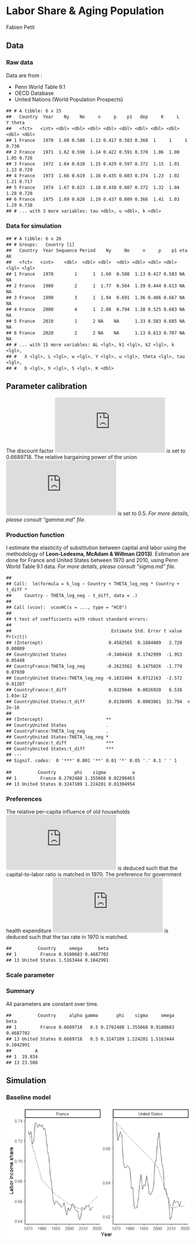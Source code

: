 Labor Share & Aging Population
================
Fabien Petit

## Data

### Raw data

Data are from :

  - Penn World Table 9.1
  - OECD Database
  - United Nations (World Population Prospects)

<!-- end list -->

    ## # A tibble: 6 x 15
    ##   Country  Year    Ny    No     n     p    p1   dep     K     L     Y theta
    ##   <fct>   <int> <dbl> <dbl> <dbl> <dbl> <dbl> <dbl> <dbl> <dbl> <dbl> <dbl>
    ## 1 France   1970  1.60 0.588  1.13 0.417 0.583 0.368  1     1     1    0.730
    ## 2 France   1971  1.62 0.598  1.14 0.422 0.591 0.370  1.06  1.00  1.05 0.726
    ## 3 France   1972  1.64 0.610  1.15 0.429 0.597 0.372  1.15  1.01  1.13 0.729
    ## 4 France   1973  1.66 0.619  1.16 0.435 0.603 0.374  1.23  1.02  1.21 0.717
    ## 5 France   1974  1.67 0.623  1.18 0.438 0.607 0.372  1.32  1.04  1.28 0.720
    ## 6 France   1975  1.69 0.620  1.19 0.437 0.609 0.366  1.41  1.03  1.29 0.738
    ## # ... with 3 more variables: tau <dbl>, u <dbl>, k <dbl>

### Data for simulation

    ## # A tibble: 6 x 26
    ## # Groups:   Country [1]
    ##   Country  Year Sequence Period    Ny     No     n     p    p1 eta   AK   
    ##   <fct>   <int>    <dbl>  <dbl> <dbl>  <dbl> <dbl> <dbl> <dbl> <lgl> <lgl>
    ## 1 France   1970        1      1  1.60  0.588  1.13 0.417 0.583 NA    NA   
    ## 2 France   1980        2      1  1.77  0.564  1.39 0.444 0.613 NA    NA   
    ## 3 France   1990        3      1  1.94  0.691  1.36 0.486 0.667 NA    NA   
    ## 4 France   2000        4      1  2.08  0.794  1.38 0.525 0.683 NA    NA   
    ## 5 France   2010        1      2 NA    NA      1.33 0.583 0.685 NA    NA   
    ## 6 France   2020        2      2 NA    NA      1.13 0.613 0.707 NA    NA   
    ## # ... with 15 more variables: AL <lgl>, k1 <lgl>, k2 <lgl>, k <lgl>,
    ## #   X <lgl>, L <lgl>, w <lgl>, Y <lgl>, u <lgl>, theta <lgl>, tau <lgl>,
    ## #   b <lgl>, h <lgl>, S <lgl>, K <dbl>

## Parameter calibration

The discount factor
![\\alpha](https://latex.codecogs.com/png.latex?%5Calpha "\\alpha") is
set to 0.6689718. The relative bargaining power of the union
![\\gamma](https://latex.codecogs.com/png.latex?%5Cgamma "\\gamma") is
set to 0.5. *For more details, please consult “gamma.md” file.*

### Production function

I estimate the elasticity of substitution between capital and labor
using the methodology of **Leon-Ledesma, McAdam & Willman (2013)**.
Estimation are done for France and United States between 1970 and 2010,
using Penn World Table 9.1 data. *For more details, please consult
“sigma.md” file.*

    ## 
    ## Call:  lm(formula = k_log ~ Country + THETA_log_neg * Country + t_diff * 
    ##     Country - THETA_log_neg - t_diff, data = .)
    ## 
    ## Call (vcov):  vcovHC(x = ..., type = "HC0")
    ## 
    ## t test of coefficients with robust standard errors:
    ## 
    ##                                      Estimate Std. Error t value Pr(>|t|)
    ## (Intercept)                         0.4582565  0.1684809   2.720  0.00809
    ## CountryUnited States               -0.3404410  0.1742999  -1.953  0.05448
    ## CountryFrance:THETA_log_neg        -0.2623562  0.1475026  -1.779  0.07930
    ## CountryUnited States:THETA_log_neg -0.1831404  0.0712163  -2.572  0.01207
    ## CountryFrance:t_diff                0.0229846  0.0026920   8.538 1.03e-12
    ## CountryUnited States:t_diff         0.0130495  0.0003861  33.794  < 2e-16
    ##                                       
    ## (Intercept)                        ** 
    ## CountryUnited States               .  
    ## CountryFrance:THETA_log_neg        .  
    ## CountryUnited States:THETA_log_neg *  
    ## CountryFrance:t_diff               ***
    ## CountryUnited States:t_diff        ***
    ## ---
    ## Signif. codes:  0 '***' 0.001 '**' 0.01 '*' 0.05 '.' 0.1 ' ' 1

    ##          Country       phi    sigma          a
    ## 1         France 0.2702488 1.355668 0.02298463
    ## 13 United States 0.3247109 1.224201 0.01304954

### Preferences

The relative per-capita influence of old households
![\\omega](https://latex.codecogs.com/png.latex?%5Comega "\\omega") is
deduced such that the capital-to-labor ratio is matched in 1970. The
preference for government health expenditure
![\\beta](https://latex.codecogs.com/png.latex?%5Cbeta "\\beta") is
deduced such that the tax rate in 1970 is matched.

    ##          Country     omega      beta
    ## 1         France 0.9180683 0.4687702
    ## 13 United States 1.5163444 0.1042991

### Scale parameter

### Summary

All parameters are constant over
    time.

    ##          Country     alpha gamma       phi    sigma     omega      beta
    ## 1         France 0.6689718   0.5 0.2702488 1.355668 0.9180683 0.4687702
    ## 13 United States 0.6689718   0.5 0.3247109 1.224201 1.5163444 0.1042991
    ##         A
    ## 1  19.834
    ## 13 23.508

## Simulation

### Baseline model

![](main_files/figure-gfm/Graph%20-%20BModel%20performance-1.png)<!-- -->
